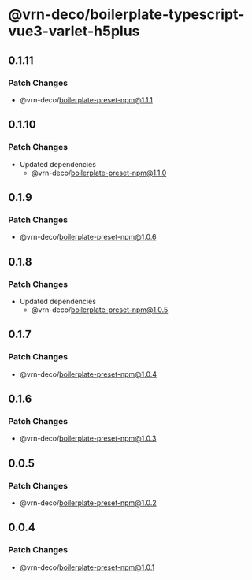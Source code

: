 # @vrn-deco/boilerplate-typescript-vue3-varlet-h5plus

## 0.1.11

### Patch Changes

- @vrn-deco/boilerplate-preset-npm@1.1.1

## 0.1.10

### Patch Changes

- Updated dependencies
  - @vrn-deco/boilerplate-preset-npm@1.1.0

## 0.1.9

### Patch Changes

- @vrn-deco/boilerplate-preset-npm@1.0.6

## 0.1.8

### Patch Changes

- Updated dependencies
  - @vrn-deco/boilerplate-preset-npm@1.0.5

## 0.1.7

### Patch Changes

- @vrn-deco/boilerplate-preset-npm@1.0.4

## 0.1.6

### Patch Changes

- @vrn-deco/boilerplate-preset-npm@1.0.3

## 0.0.5

### Patch Changes

- @vrn-deco/boilerplate-preset-npm@1.0.2

## 0.0.4

### Patch Changes

- @vrn-deco/boilerplate-preset-npm@1.0.1
